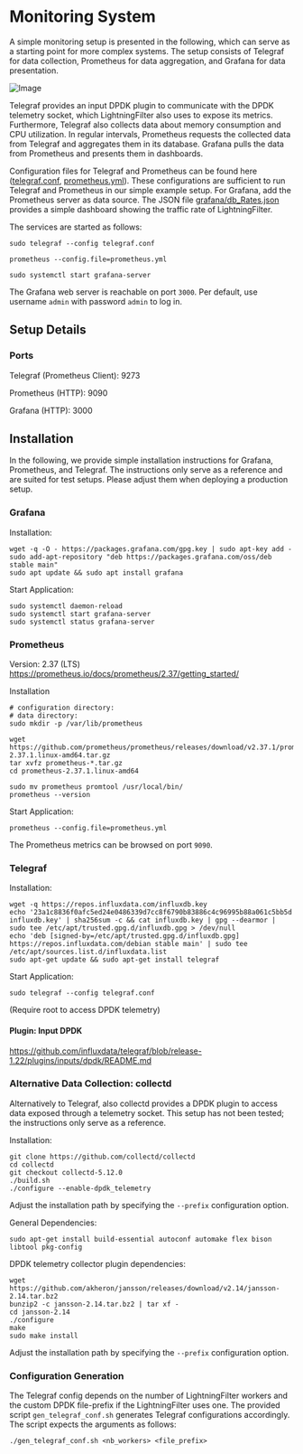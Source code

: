 # Monitoring System

A simple monitoring setup is presented in the following, which can serve as a starting point for more complex systems.
The setup consists of Telegraf for data collection, Prometheus for data aggregation, and Grafana for data presentation.

![Image](monitoring.drawio.png "icon")

Telegraf provides an input DPDK plugin to communicate with the DPDK telemetry socket, which LightningFilter also uses to expose its metrics.
Furthermore, Telegraf also collects data about memory consumption and CPU utilization.
In regular intervals, Prometheus requests the collected data from Telegraf and aggregates them in its database.
Grafana pulls the data from Prometheus and presents them in dashboards.

Configuration files for Telegraf and Prometheus can be found here ([telegraf.conf](telegraf.conf), [prometheus.yml](prometheus.yml)).
These configurations are sufficient to run Telegraf and Prometheus in our simple example setup.
For Grafana, add the Prometheus server as data source. The JSON file [grafana/db_Rates.json](grafana/db_Rates.json) provides a simple dashboard showing the traffic rate of LightningFilter.

The services are started as follows:

```
sudo telegraf --config telegraf.conf
```

```
prometheus --config.file=prometheus.yml
```

```
sudo systemctl start grafana-server
```

The Grafana web server is reachable on port `3000`. Per default, use username `admin` with password `admin` to log in.

## Setup Details

### Ports

Telegraf (Prometheus Client): 9273

Prometheus (HTTP): 9090

Grafana (HTTP): 3000

## Installation

In the following, we provide simple installation instructions for Grafana, Prometheus, and Telegraf. The instructions only serve as a reference and are suited for test setups. Please adjust them when deploying a production setup.

### Grafana

Installation:

```
wget -q -O - https://packages.grafana.com/gpg.key | sudo apt-key add -
sudo add-apt-repository "deb https://packages.grafana.com/oss/deb stable main"
sudo apt update && sudo apt install grafana
```

Start Application:

```
sudo systemctl daemon-reload
sudo systemctl start grafana-server
sudo systemctl status grafana-server
```

### Prometheus

Version: 2.37 (LTS)
https://prometheus.io/docs/prometheus/2.37/getting_started/

Installation

```
# configuration directory:
# data directory:
sudo mkdir -p /var/lib/prometheus

wget https://github.com/prometheus/prometheus/releases/download/v2.37.1/prometheus-2.37.1.linux-amd64.tar.gz 
tar xvfz prometheus-*.tar.gz
cd prometheus-2.37.1.linux-amd64

sudo mv prometheus promtool /usr/local/bin/
prometheus --version
```

Start Application:

```
prometheus --config.file=prometheus.yml
```

The Prometheus metrics can be browsed on port `9090`.

### Telegraf

Installation:

```
wget -q https://repos.influxdata.com/influxdb.key
echo '23a1c8836f0afc5ed24e0486339d7cc8f6790b83886c4c96995b88a061c5bb5d influxdb.key' | sha256sum -c && cat influxdb.key | gpg --dearmor | sudo tee /etc/apt/trusted.gpg.d/influxdb.gpg > /dev/null
echo 'deb [signed-by=/etc/apt/trusted.gpg.d/influxdb.gpg] https://repos.influxdata.com/debian stable main' | sudo tee /etc/apt/sources.list.d/influxdata.list
sudo apt-get update && sudo apt-get install telegraf
```

Start Application:

```
sudo telegraf --config telegraf.conf
```

(Require root to access DPDK telemetry)

#### Plugin: Input DPDK

https://github.com/influxdata/telegraf/blob/release-1.22/plugins/inputs/dpdk/README.md

### Alternative Data Collection: collectd

Alternatively to Telegraf, also collectd provides a DPDK plugin to access data exposed through a telemetry socket.
This setup has not been tested; the instructions only serve as a reference.

Installation:

```
git clone https://github.com/collectd/collectd
cd collectd
git checkout collectd-5.12.0
./build.sh
./configure --enable-dpdk_telemetry

```

Adjust the installation path by specifying the `--prefix` configuration option.

General Dependencies:

```
sudo apt-get install build-essential autoconf automake flex bison libtool pkg-config
```

DPDK telemetry collector plugin dependencies:

```
wget https://github.com/akheron/jansson/releases/download/v2.14/jansson-2.14.tar.bz2
bunzip2 -c jansson-2.14.tar.bz2 | tar xf -
cd jansson-2.14
./configure
make
sudo make install
```

Adjust the installation path by specifying the `--prefix` configuration option.

### Configuration Generation

The Telegraf config depends on the number of LightningFilter workers and the custom DPDK file-prefix if the LightningFilter uses one.
The provided script `gen_telegraf_conf.sh` generates Telegraf configurations accordingly.
The script expects the arguments as follows:

```
./gen_telegraf_conf.sh <nb_workers> <file_prefix>
```
